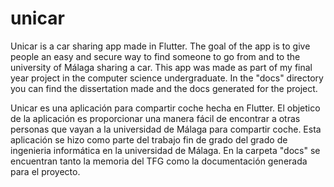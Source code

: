 # unicar

Unicar is a car sharing app made in Flutter. The goal of the app is to give people an easy and secure way to find someone to go from and to the university of Málaga sharing a car. This app was made as part of my final year project in the computer science undergraduate. In the "docs" directory you can find the dissertation made and the docs generated for the project.

Unicar es una aplicación para compartir coche hecha en Flutter. El objetico de la aplicación es proporcionar una manera fácil de encontrar a otras personas que vayan a la universidad de Málaga para compartir coche. Esta aplicación se hizo como parte del trabajo fin de grado del grado de ingenieria informática en la universidad de Málaga. En la carpeta "docs" se encuentran tanto la memoria del TFG como la documentación generada para el proyecto.
